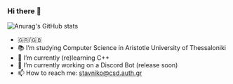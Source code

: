 ### Hi there 👋

![Anurag's GitHub stats](https://github-readme-stats.vercel.app/api?username=StavrosNik4&show_icons=true&theme=transparent)

- 🇬🇷/🇬🇧 
- 📚 I’m studying Computer Science in Aristotle University of Thessaloniki
- 🌱 I’m currently (re)learning C++
- 🔭 I’m currently working on a Discord Bot (release soon)
- 📫 How to reach me: stavniko@csd.auth.gr

<!--
**StavrosNik4/StavrosNik4** is a ✨ _special_ ✨ repository because its `README.md` (this file) appears on your GitHub profile.

Here are some ideas to get you started:

- 🔭 I’m currently working on ...
- 🌱 I’m currently learning ...
- 👯 I’m looking to collaborate on ...
- 🤔 I’m looking for help with ...
- 💬 Ask me about ...
- 📫 How to reach me: ...
- 😄 Pronouns: ...
- ⚡ Fun fact: ...
-->
